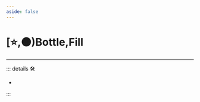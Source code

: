 ```yaml
---
aside: false
---
```

# [⭐,🟠)<labor>Bottle</labor>,<motor>Fill</motor>

---

<!-- =================================================== -->
<!-- =================================================== -->
<!-- =================================================== -->
<!-- =================================================== -->
<!-- =================================================== -->
::: details 🛠

-

:::
